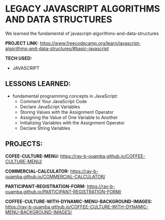 
# LEGACY JAVASCRIPT ALGORITHMS AND DATA STRUCTURES
We learned the fundamental of javascript-algorithms-and-data-structures

**PROJECT LINK:** https://www.freecodecamp.org/learn/javascript-algorithms-and-data-structures/#basic-javascript

**TECH USED:** 
* JAVASCRIPT
  
## LESSONS LEARNED:
* fundamental programming concepts in JavaScript:
     * Comment Your JavaScript Code
     * Declare JavaScript Variables
     * Storing Values with the Assignment Operator
     * Assigning the Value of One Variable to Another
     * Initializing Variables with the Assignment Operator
     * Declare String Variables

## PROJECTS:

**COFEE-CULTURE-MENU:** https://ray-b-ouamba.github.io/COFFEE-CULTURE-MENU/

**COMMERCIAL-CALCULATOR:** https://ray-b-ouamba.github.io/COMMERCIAL-CALCULATOR/

**PARTICIPANT-REGISTRATION-FORM:** https://ray-b-ouamba.github.io/PARTICIPANT-REGISTRATION-FORM/

**COFFEE-CULTURE-WITH-DYNAMIC-MENU-BACKGROUND-IMAGES:** https://ray-b-ouamba.github.io/COFFEE-CULTURE-WITH-DYNAMIC-MENU-BACKGROUND-IMAGES/



